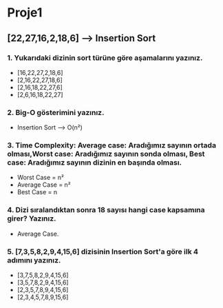 # Proje1

## [22,27,16,2,18,6] --> Insertion Sort

### 1. Yukarıdaki dizinin sort türüne göre aşamalarını yazınız.

* [16,22,27,2,18,6]
* [2,16,22,27,18,6]
* [2,16,18,22,27,6]
* [2,6,16,18,22,27]

### 2. Big-O gösterimini yazınız.

* Insertion Sort --> O(n²)

### 3. Time Complexity: Average case: Aradığımız sayının ortada olması,Worst case: Aradığımız sayının sonda olması, Best case: Aradığımız sayının dizinin en başında olması.

*  Worst Case = n²
*  Average Case = n²
*  Best Case = n

### 4. Dizi sıralandıktan sonra 18 sayısı hangi case kapsamına girer? Yazınız.

* Average Case.

### 5. [7,3,5,8,2,9,4,15,6] dizisinin Insertion Sort'a göre ilk 4 adımını yazınız.

* [3,7,5,8,2,9,4,15,6]
* [3,5,7,8,2,9,4,15,6]
* [2,3,5,7,8,9,4,15,6]
* [2,3,4,5,7,8,9,15,6]